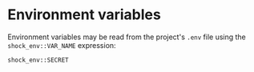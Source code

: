 # Environment variables

Environment variables may be read from the project's `.env` file using the `shock_env::VAR_NAME` expression:

```
shock_env::SECRET
```